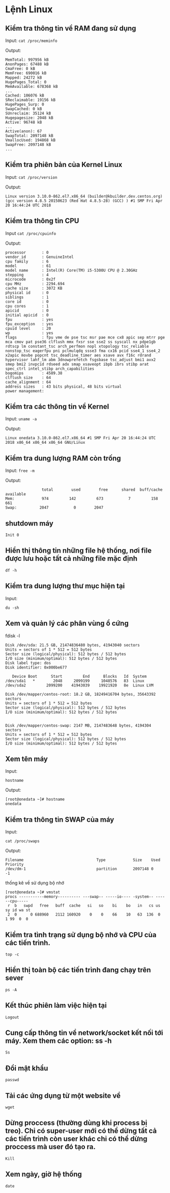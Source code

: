 # Lệnh Linux
## Kiểm tra thông tin về RAM đang sử dụng

Input:
`cat /proc/meminfo `

Output:

```
MemTotal: 997956 kB
AnonPages: 67488 kB
CmaFree: 0 kB
MemFree: 690016 kB
Mapped: 24272 kB
HugePages_Total: 0
MemAvailable: 678368 kB
...
Cached: 106076 kB
SReclaimable: 19156 kB
HugePages_Surp: 0
SwapCached: 0 kB
SUnreclaim: 35124 kB
Hugepagesize: 2048 kB
Active: 96748 kB
...
Active(anon): 67
SwapTotal: 2097148 kB
VmallocUsed: 194868 kB
SwapFree: 2097148 kB
...
```
## Kiểm tra phiên bản của Kernel Linux

Input:
`cat /proc/version`


Output:
```
Linux version 3.10.0-862.el7.x86_64 (builder@kbuilder.dev.centos.org) (gcc version 4.8.5 20150623 (Red Hat 4.8.5-28) (GCC) ) #1 SMP Fri Apr 20 16:44:24 UTC 2018
```
## Kiểm tra thông tin CPU

Input
`cat /proc/cpuinfo`

Output:
```
processor       : 0
vendor_id       : GenuineIntel
cpu family      : 6
model           : 61
model name      : Intel(R) Core(TM) i5-5300U CPU @ 2.30GHz
stepping        : 4
microcode       : 0x2f
cpu MHz         : 2294.694
cache size      : 3072 KB
physical id     : 0
siblings        : 1
core id         : 0
cpu cores       : 1
apicid          : 0
initial apicid  : 0
fpu             : yes
fpu_exception   : yes
cpuid level     : 20
wp              : yes
flags           : fpu vme de pse tsc msr pae mce cx8 apic sep mtrr pge mca cmov pat pse36 clflush mmx fxsr sse sse2 ss syscall nx pdpe1gb rdtscp lm constant_tsc arch_perfmon nopl xtopology tsc_reliable nonstop_tsc eagerfpu pni pclmulqdq ssse3 fma cx16 pcid sse4_1 sse4_2 x2apic movbe popcnt tsc_deadline_timer aes xsave avx f16c rdrand hypervisor lahf_lm abm 3dnowprefetch fsgsbase tsc_adjust bmi1 avx2 smep bmi2 invpcid rdseed adx smap xsaveopt ibpb ibrs stibp arat spec_ctrl intel_stibp arch_capabilities
bogomips        : 4589.38
clflush size    : 64
cache_alignment : 64
address sizes   : 43 bits physical, 48 bits virtual
power management:
```
## Kiểm tra các thông tin về Kernel

Input:
`uname -a`

Output:
```
Linux onedata 3.10.0-862.el7.x86_64 #1 SMP Fri Apr 20 16:44:24 UTC 2018 x86_64 x86_64 x86_64 GNU/Linux
```
## Kiểm tra dung lượng RAM còn trống

Input:
`free -m`

Output:
```
                total        used        free      shared  buff/cache   available
Mem:            974         142         673           7         158         661
Swap:          2047           0        2047
```
## shutdown máy
`Init 0`

## Hiển thị thông tin những file hệ thống, nơi file được lưu hoặc tất cả những file mặc định

`df -h`

## Kiểm tra dung lượng thư mục hiện tại
Input:

`du -sh`
## Xem và quản lý các phân vùng ổ cứng
fdisk -l

```
Disk /dev/sda: 21.5 GB, 21474836480 bytes, 41943040 sectors
Units = sectors of 1 * 512 = 512 bytes
Sector size (logical/physical): 512 bytes / 512 bytes
I/O size (minimum/optimal): 512 bytes / 512 bytes
Disk label type: dos
Disk identifier: 0x000be677

   Device Boot      Start         End      Blocks   Id  System
/dev/sda1   *        2048     2099199     1048576   83  Linux
/dev/sda2         2099200    41943039    19921920   8e  Linux LVM

Disk /dev/mapper/centos-root: 18.2 GB, 18249416704 bytes, 35643392 sectors
Units = sectors of 1 * 512 = 512 bytes
Sector size (logical/physical): 512 bytes / 512 bytes
I/O size (minimum/optimal): 512 bytes / 512 bytes


Disk /dev/mapper/centos-swap: 2147 MB, 2147483648 bytes, 4194304 sectors
Units = sectors of 1 * 512 = 512 bytes
Sector size (logical/physical): 512 bytes / 512 bytes
I/O size (minimum/optimal): 512 bytes / 512 bytes
```
## Xem tên máy
Input:

`hostname`

Output:
```
[root@onedata ~]# hostname
onedata
```

## Kiểm tra thông tin SWAP của máy
Input:

`cat /proc/swaps`

Output:
```
Filename                                Type            Size    Used    Priority
/dev/dm-1                               partition       2097148 0       -1
```



thống kê về sử dụng bộ nhớ
```
[root@onedata ~]# vmstat
procs -----------memory---------- ---swap-- -----io---- -system-- ------cpu-----
 r  b   swpd   free   buff  cache   si   so    bi    bo   in   cs us sy id wa st
 2  0      0 688960   2112 160920    0    0    66    10   63  136  0  1 99  0  0
```
## Kiểm tra tình trạng sử dụng bộ nhớ và CPU của các tiến trình.

`top -c`

## Hiển thị toàn bộ các tiến trình đang chạy trên sever

`ps -A`

## Kết thúc phiên làm việc hiện tại
`Logout`

## Cung cấp thông tin về network/socket kết nối tới máy. Xem them các option: ss -h
`Ss`

## Đổi mật khẩu

`passwd`


## Tải các ứng dụng từ một website về

`wget`

## Dừng proccess (thường dùng khi process bị treo). Chỉ có super-user mới có thể dừng tất cả các tiến trình còn user khác chỉ có thể dừng proccess mà user đó tạo ra.

`Kill`
## Xem ngày, giờ hệ thống

`date`


